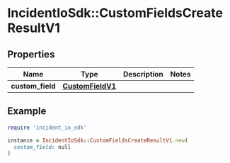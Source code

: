 # IncidentIoSdk::CustomFieldsCreateResultV1

## Properties

| Name | Type | Description | Notes |
| ---- | ---- | ----------- | ----- |
| **custom_field** | [**CustomFieldV1**](CustomFieldV1.md) |  |  |

## Example

```ruby
require 'incident_io_sdk'

instance = IncidentIoSdk::CustomFieldsCreateResultV1.new(
  custom_field: null
)
```

